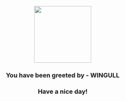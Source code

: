<p align="center">
            <img src="https://raw.githubusercontent.com/PokeAPI/sprites/master/sprites/pokemon/278.png" width="150" height="150">
          </p>
          <h3 align="center">You have been greeted by - <b>WINGULL</b></h3>
          <h3 align="center">Have a nice day!</h3>
